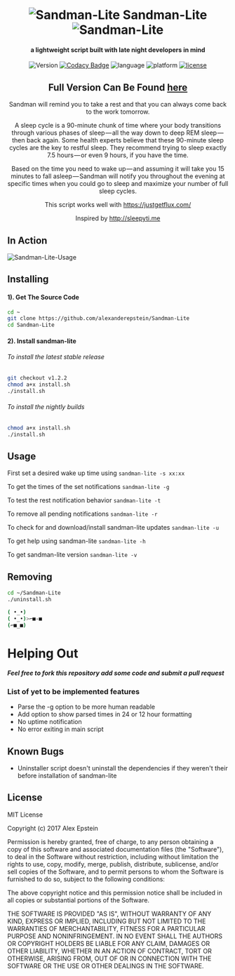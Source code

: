 <div align="center">

 # ![Sandman-Lite](https://github.com/alexanderepstein/Sandman-Lite/blob/master/assets/sleep_github.png) Sandman-Lite ![Sandman-Lite](https://github.com/alexanderepstein/Sandman-Lite/blob/master/assets/sleep_github.png)

 ####  a lightweight script built with late night developers in mind

![Version](https://img.shields.io/github/release/alexanderepstein/Sandman-Lite/all.svg)   [![Codacy Badge](https://api.codacy.com/project/badge/Grade/b968a73e9fef4a96b214f1cab8a1536b)](https://www.codacy.com/app/alexanderepstein/Sandman-Lite?utm_source=github.com&amp;utm_medium=referral&amp;utm_content=alexanderepstein/Sandman-Lite&amp;utm_campaign=Badge_Grade)  ![language](https://img.shields.io/badge/language-bash-lightgrey.svg)  ![platform](https://img.shields.io/badge/platform-OSX%20%26%20Debian%20Linux-blue.svg)  [![license](https://img.shields.io/github/license/mashape/apistatus.svg?style=plastic)]()


 ## Full Version Can Be Found <a href="https://github.com/alexanderepstein/Sandman">here</a>

 Sandman will remind you to take a rest and that you can always come back to the work tomorrow.

A sleep cycle is a 90-minute chunk of time where your body transitions through various phases of sleep — all the way down to deep REM sleep — then back again. Some health experts believe that these 90-minute sleep cycles are the key to restful sleep. They recommend trying to sleep exactly 7.5 hours — or even 9 hours, if you have the time.

Based on the time you need to wake up — and assuming it will take you 15 minutes to fall asleep — Sandman will notify you throughout the evening at specific times when you could go to sleep and maximize your number of full sleep cycles.


This script works well with https://justgetflux.com/

Inspired by http://sleepyti.me

</div>



## In Action

![Sandman-Lite-Usage](https://github.com/alexanderepstein/Sandman-Lite/blob/master/assets/usage.gif)


## Installing

#### 1). Get The Source Code

```bash
cd ~
git clone https://github.com/alexanderepstein/Sandman-Lite
cd Sandman-Lite
```
 #### 2). Install sandman-lite

 ###### To install the latest stable release
 ```bash
 git checkout v1.2.2
 chmod a+x install.sh
 ./install.sh
 ```
  ###### To install the nightly builds
   ```bash
 chmod a+x install.sh
 ./install.sh
 ```


## Usage
First set a desired wake up time using ```sandman-lite -s xx:xx```

To get the times of the set notifications ```sandman-lite -g```

To test the rest notification behavior ```sandman-lite -t```

To remove all pending notifications ```sandman-lite -r```

To check for and download/install sandman-lite updates ```sandman-lite -u```

To get help using sandman-lite ```sandman-lite -h```

To get sandman-lite version ```sandman-lite -v```



## Removing
```bash
cd ~/Sandman-Lite
./uninstall.sh
```



```bash
( •_•)
( •_•)>⌐■-■
(⌐■_■)
```

# Helping Out
##### Feel free to fork this repository add some code and submit a pull request

### List of yet to be implemented features
* Parse the -g option to be more human readable
* Add option to show parsed times in 24 or 12 hour formatting
* No uptime notification
* No error exiting in main script

## Known Bugs

* Uninstaller script doesn't uninstall the dependencies if they weren't their before installation of sandman-lite


## License

MIT License

Copyright (c) 2017 Alex Epstein

Permission is hereby granted, free of charge, to any person obtaining a copy of this software and associated documentation files (the "Software"), to deal in the Software without restriction, including without limitation the rights to use, copy, modify, merge, publish, distribute, sublicense, and/or sell copies of the Software, and to permit persons to whom the Software is furnished to do so, subject to the following conditions:

The above copyright notice and this permission notice shall be included in all copies or substantial portions of the Software.

THE SOFTWARE IS PROVIDED "AS IS", WITHOUT WARRANTY OF ANY KIND, EXPRESS OR IMPLIED, INCLUDING BUT NOT LIMITED TO THE WARRANTIES OF MERCHANTABILITY, FITNESS FOR A PARTICULAR PURPOSE AND NONINFRINGEMENT. IN NO EVENT SHALL THE AUTHORS OR COPYRIGHT HOLDERS BE LIABLE FOR ANY CLAIM, DAMAGES OR OTHER LIABILITY, WHETHER IN AN ACTION OF CONTRACT, TORT OR OTHERWISE, ARISING FROM, OUT OF OR IN CONNECTION WITH THE SOFTWARE OR THE USE OR OTHER DEALINGS IN THE SOFTWARE.
